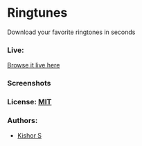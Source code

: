 # Ringtunes


Download your favorite ringtones in seconds


### Live: 
[Browse it live here](https://kishor-selvam.github.io/ringtunes/)

### Screenshots


### License: [MIT](/LICENSE)


### Authors:

- [Kishor S](https://www.instagram.com/kishor_h4kr)
